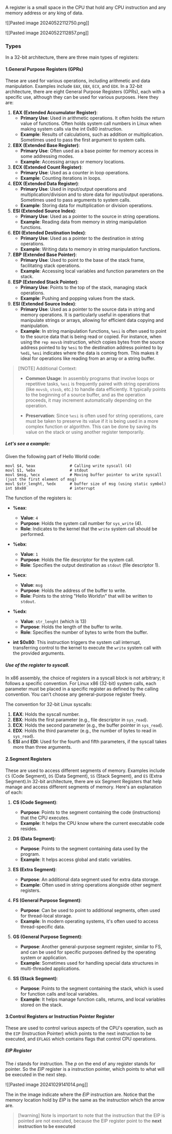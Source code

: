 
A register is a small space in the CPU that hold any CPU instruction and any memory address or any king of data.

![[Pasted image 20240522112750.png]]

![[Pasted image 20240522112857.png]]

### Types

In a 32-bit architecture, there are three main types of registers:

#### 1.General Purpose Registers (GPRs)
These are used for various operations, including arithmetic and data manipulation. Examples include `EAX`, `EBX`, `ECX`, and `EDX`. In a 32-bit architecture, there are eight General Purpose Registers (GPRs), each with a specific use, although they can be used for various purposes. Here they are:

1. **EAX (Extended Accumulator Register)**:	
	- **Primary Use**: Used in arithmetic operations. It often holds the return value of functions. Often holds system call numbers in Linux when making system calls via the int 0x80 instruction.
	- **Example**: Results of calculations, such as addition or multiplication. Sometimes used to pass the first argument to system calls.
2. **EBX (Extended Base Register)**:	
	- **Primary Use**: Often used as a base pointer for memory access in some addressing modes.
	- **Example**: Accessing arrays or memory locations.
3. **ECX (Extended Count Register)**:	
	- **Primary Use**: Used as a counter in loop operations.
	- **Example**: Counting iterations in loops.
4. **EDX (Extended Data Register)**:	
	- **Primary Use**: Used in input/output operations and multiplication/division and to store data for input/output operations. Sometimes used to pass arguments to system calls.
	- **Example**: Storing data for multiplication or division operations.
5. **ESI (Extended Source Index)**:	
	- **Primary Use**: Used as a pointer to the source in string operations.
	- **Example**: Reading data from memory in string manipulation functions.
6. **EDI (Extended Destination Index)**:	
	- **Primary Use**: Used as a pointer to the destination in string operations.
	- **Example**: Writing data to memory in string manipulation functions.
7. **EBP (Extended Base Pointer)**:	
	- **Primary Use**: Used to point to the base of the stack frame, facilitating stack operations.
	- **Example**: Accessing local variables and function parameters on the stack.
8. **ESP (Extended Stack Pointer)**:	
	- **Primary Use**: Points to the top of the stack, managing stack operations.
	- **Example**: Pushing and popping values from the stack.
9. **ESI (Extended Source Index)**:
	- **Primary Use**: Used as a pointer to the source data in string and memory operations. It is particularly useful in operations that manipulate strings or arrays, allowing for efficient data copying and manipulation.
	- **Example**: In string manipulation functions, `%esi` is often used to point to the source data that is being read or copied. For instance, when using the `rep movsb` instruction, which copies bytes from the source address pointed to by `%esi` to the destination address pointed to by `%edi`, `%esi` indicates where the data is coming from. This makes it ideal for operations like reading from an array or a string buffer.

> [!NOTE] Additional Context:
> - **Common Usage**: In assembly programs that involve loops or repetitive tasks, `%esi` is frequently paired with string operations (like `movsb`, `stosb`, etc.) to handle data efficiently. It typically points to the beginning of a source buffer, and as the operation proceeds, it may increment automatically depending on the operation.
> 
> - **Preservation**: Since `%esi` is often used for string operations, care must be taken to preserve its value if it is being used in a more complex function or algorithm. This can be done by saving its value on the stack or using another register temporarily.
> 

##### Let's see a example:

Given the following part of Hello World code:

```
movl $4, %eax               # Calling write syscall (4)
movl $1, %ebx               # stdout
movl $msg, %ecx             # Moving buffer pointer to write syscall (just the first element of msg)
movl $str_lenght, %edx      # buffer size of msg (using static symbol)
int $0x80                   # interrupt
```

The function of the registers is:
- **%eax**:    
    - **Value**: `4`
    - **Purpose**: Holds the system call number for `sys_write` (4).
    - **Role**: Indicates to the kernel that the `write` system call should be performed.

- **%ebx**:    
    - **Value**: `1`
    - **Purpose**: Holds the file descriptor for the system call.
    - **Role**: Specifies the output destination as `stdout` (file descriptor 1).

- **%ecx**:    
    - **Value**: `msg`
    - **Purpose**: Holds the address of the buffer to write.
    - **Role**: Points to the string "Hello World\n" that will be written to `stdout`.

- **%edx**:    
    - **Value**: `str_lenght` (which is 13)
    - **Purpose**: Holds the length of the buffer to write.
    - **Role**: Specifies the number of bytes to write from the buffer.
- **int $0x80**: This instruction triggers the system call interrupt, transferring control to the kernel to execute the `write` system call with the provided arguments.

##### Use of the register to  syscall.

In x86 assembly, the choice of registers in a syscall block is not arbitrary; it follows a specific convention. For Linux x86 (32-bit) system calls, each parameter must be placed in a specific register as defined by the calling convention. You can't choose any general-purpose register freely.

The convention for 32-bit Linux syscalls:
1. **EAX**: Holds the syscall number.
2. **EBX**: Holds the first parameter (e.g., file descriptor in `sys_read`).
3. **ECX**: Holds the second parameter (e.g., the buffer pointer in `sys_read`).
4. **EDX**: Holds the third parameter (e.g., the number of bytes to read in `sys_read`).
5. **ESI** and **EDI**: Used for the fourth and fifth parameters, if the syscall takes more than three arguments.

#### 2.Segment Registers 
These are used to access different segments of memory. Examples include `CS` (Code Segment), `DS` (Data Segment), `SS` (Stack Segment), and `ES` (Extra Segment).In 32-bit architecture, there are six Segment Registers that help manage and access different segments of memory. Here's an explanation of each:
1. **CS (Code Segment)**:
	
	- **Purpose**: Points to the segment containing the code (instructions) that the CPU executes.
	- **Example**: It helps the CPU know where the current executable code resides.
2. **DS (Data Segment)**:
	
	- **Purpose**: Points to the segment containing data used by the program.
	- **Example**: It helps access global and static variables.
3. **ES (Extra Segment)**:
	
	- **Purpose**: An additional data segment used for extra data storage.
	- **Example**: Often used in string operations alongside other segment registers.
4. **FS (General Purpose Segment)**:
	
	- **Purpose**: Can be used to point to additional segments, often used for thread-local storage.
	- **Example**: In modern operating systems, it's often used to access thread-specific data.
5. **GS (General Purpose Segment)**:
	
	- **Purpose**: Another general-purpose segment register, similar to FS, and can be used for specific purposes defined by the operating system or application.
	- **Example**: Sometimes used for handling special data structures in multi-threaded applications.
6. **SS (Stack Segment)**:
	
	- **Purpose**: Points to the segment containing the stack, which is used for function calls and local variables.
	- **Example**: It helps manage function calls, returns, and local variables stored on the stack.
	    
#### 3.Control Registers or Instruction Pointer Register
These are used to control various aspects of the CPU's operation, such as the `EIP` (Instruction Pointer) which points to the next instruction to be executed, and `EFLAGS` which contains flags that control CPU operations.
##### EIP Register
The _i_ stands for instruction. The _p_ on the end of any register stands for pointer. So the _EIP_ register is a instruction pointer, which points to what will be executed in the next step.

![[Pasted image 20241029141014.png]]

The in the image indicate where the _EIP_ instruction are. Notice that the memory location hold by _EIP_ is the same as the instruction which the arrow are. 

> [!warning] Note
> Is important to note that the instruction that the EIP is pointed are not executed, because the EIP register point to the **next instruction to be executed**
